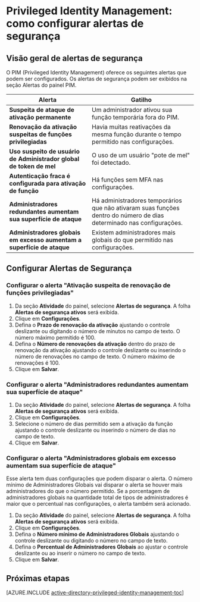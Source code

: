 <properties
   pageTitle="Privileged Identity Management do Azure: Como Configurar Alertas de Segurança"
   description="Saiba como configurar alertas de segurança para a extensão Privileged Identity Management do Azure."
   services="active-directory"
   documentationCenter=""
   authors="kgremban"
   manager="stevenpo"
   editor=""/>

<tags
   ms.service="na"
   ms.devlang="na"
   ms.topic="article"
   ms.tgt_pltfrm="na"
   ms.workload="identity"
   ms.date="01/21/2016"
   ms.author="inhenk"/>

# Privileged Identity Management: como configurar alertas de segurança

## Visão geral de alertas de segurança
O PIM (Privileged Identity Management) oferece os seguintes alertas que podem ser configurados. Os alertas de segurança podem ser exibidos na seção Alertas do painel PIM.

| Alerta | Gatilho |
| ------------- | ------------- |
| **Suspeita de ataque de ativação permanente** | Um administrador ativou sua função temporária fora do PIM. |
| **Renovação da ativação suspeitas de funções privilegiadas** | Havia muitas reativações da mesma função durante o tempo permitido nas configurações. |
| **Uso suspeito de usuário de Administrador global de token de mel** | O uso de um usuário "pote de mel" foi detectado.|
| **Autenticação fraca é configurada para ativação de função** | Há funções sem MFA nas configurações. |
| **Administradores redundantes aumentam sua superfície de ataque** | Há administradores temporários que não ativaram suas funções dentro do número de dias determinado nas configurações. |
| **Administradores globais em excesso aumentam a superfície de ataque** | Existem administradores mais globais do que permitido nas configurações. |

## Configurar Alertas de Segurança

### Configurar o alerta "Ativação suspeita de renovação de funções privilegiadas"
1. Da seção **Atividade** do painel, selecione **Alertas de segurança**. A folha **Alertas de segurança ativos** será exibida.
2. Clique em **Configurações**.
3. Defina o **Prazo de renovação da ativação** ajustando o controle deslizante ou digitando o número de minutos no campo de texto. O número máximo permitido é 100.
4. Defina o **Número de renovações da ativação** dentro do prazo de renovação da ativação ajustando o controle deslizante ou inserindo o número de renovações no campo de texto. O número máximo de renovações é 100.
5. Clique em **Salvar**.

### Configurar o alerta "Administradores redundantes aumentam sua superfície de ataque"
1. Da seção **Atividade** do painel, selecione **Alertas de segurança**. A folha **Alertas de segurança ativos** será exibida.
2. Clique em **Configurações**.
3. Selecione o número de dias permitido sem a ativação da função ajustando o controle deslizante ou inserindo o número de dias no campo de texto.
4. Clique em **Salvar**.

### Configurar o alerta "Administradores globais em excesso aumentam sua superfície de ataque"

Esse alerta tem duas configurações que podem disparar o alerta. O número mínimo de Administradores Globais vai disparar o alerta se houver mais administradores do que o número permitido. Se a porcentagem de administradores globais na quantidade total de tipos de administradores é maior que o percentual nas configurações, o alerta também será acionado.

1. Da seção **Atividade** do painel, selecione **Alertas de segurança**. A folha **Alertas de segurança ativos** será exibida.
2. Clique em **Configurações**.
3. Defina o **Número mínimo de Administradores Globais** ajustando o controle deslizante ou digitando o número no campo de texto.
4. Defina o **Percentual de Administradores Globais** ao ajustar o controle deslizante ou ao inserir o número no campo de texto.
5. Clique em **Salvar**.

<!--Every topic should have next steps and links to the next logical set of content to keep the customer engaged-->
## Próximas etapas
[AZURE.INCLUDE [active-directory-privileged-identity-management-toc](../../includes/active-directory-privileged-identity-management-toc.md)]

<!---HONumber=AcomDC_0128_2016-->